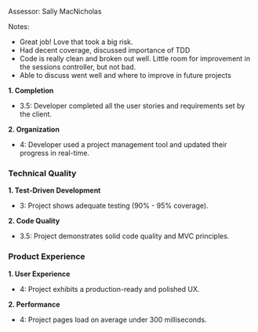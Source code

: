 Assessor: Sally MacNicholas

Notes:
* Great job! Love that took a big risk.
* Had decent coverage, discussed importance of TDD
* Code is really clean and broken out well. Little room for improvement in the
 sessions controller, but not bad.
* Able to discuss went well and where to improve in future projects

**1. Completion**

* 3.5: Developer completed all the user stories and requirements set by the client.

**2. Organization**

* 4: Developer used a project management tool and updated their progress in real-time.

### Technical Quality

**1. Test-Driven Development**

* 3: Project shows adequate testing (90% - 95% coverage).

**2. Code Quality**

* 3.5: Project demonstrates solid code quality and MVC principles.

### Product Experience

**1. User Experience**

* 4: Project exhibits a production-ready and polished UX.

**2. Performance**

* 4: Project pages load on average under 300 milliseconds.
